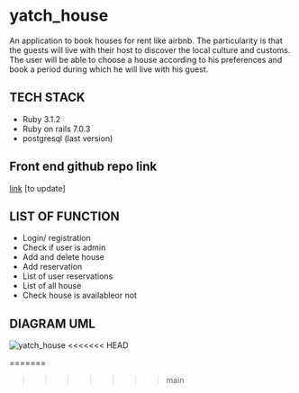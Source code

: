 # yatch_house
An application to book houses for rent like airbnb. The particularity is that the guests will live with their host to discover the local culture and customs. The user will be able to choose a house according to his preferences and book a period during which he will live with his guest.

## TECH STACK
- Ruby 3.1.2
- Ruby on rails 7.0.3
- postgresql (last version)

## Front end github repo link
[link]() [to update]

## LIST OF FUNCTION
- Login/ registration
- Check if user is admin
- Add and delete house
- Add reservation
- List of user reservations
- List of all house 
- Check house is availableor not

## DIAGRAM UML

![yatch_house](https://user-images.githubusercontent.com/67879818/190388452-17991efb-e10e-44db-8398-20765877aae1.png)
<<<<<<< HEAD

=======
>>>>>>> main
